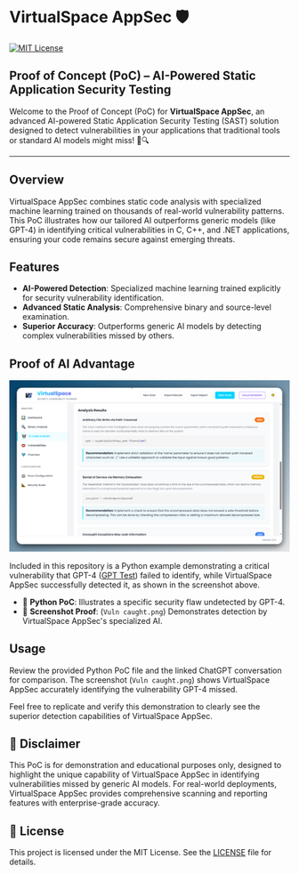 # VirtualSpace AppSec 🛡️

[![MIT License](https://img.shields.io/badge/License-MIT-yellow.svg)](LICENSE)

## Proof of Concept (PoC) – AI-Powered Static Application Security Testing

Welcome to the Proof of Concept (PoC) for **VirtualSpace AppSec**, an advanced AI-powered Static Application Security Testing (SAST) solution designed to detect vulnerabilities in your applications that traditional tools or standard AI models might miss! 🧠🔍

---

## Overview

VirtualSpace AppSec combines static code analysis with specialized machine learning trained on thousands of real-world vulnerability patterns. This PoC illustrates how our tailored AI outperforms generic models (like GPT-4) in identifying critical vulnerabilities in C, C++, and .NET applications, ensuring your code remains secure against emerging threats.

## Features

- **AI-Powered Detection**: Specialized machine learning trained explicitly for security vulnerability identification.
- **Advanced Static Analysis**: Comprehensive binary and source-level examination.
- **Superior Accuracy**: Outperforms generic AI models by detecting complex vulnerabilities missed by others.

## Proof of AI Advantage

![Vuln caught](Vuln-caught.png)

Included in this repository is a Python example demonstrating a critical vulnerability that GPT-4 ([GPT Test](https://chatgpt.com/c/688decd4-02e0-832c-812d-1bcb8c7df120)) failed to identify, while VirtualSpace AppSec successfully detected it, as shown in the screenshot above.

- 📌 **Python PoC**: Illustrates a specific security flaw undetected by GPT-4.
- 📸 **Screenshot Proof**: (`Vuln caught.png`) Demonstrates detection by VirtualSpace AppSec's specialized AI.

## Usage

Review the provided Python PoC file and the linked ChatGPT conversation for comparison. The screenshot (`Vuln caught.png`) shows VirtualSpace AppSec accurately identifying the vulnerability GPT-4 missed.

Feel free to replicate and verify this demonstration to clearly see the superior detection capabilities of VirtualSpace AppSec.

## 📜 Disclaimer

This PoC is for demonstration and educational purposes only, designed to highlight the unique capability of VirtualSpace AppSec in identifying vulnerabilities missed by generic AI models. For real-world deployments, VirtualSpace AppSec provides comprehensive scanning and reporting features with enterprise-grade accuracy.

## 📜 License

This project is licensed under the MIT License. See the [LICENSE](LICENSE) file for details.
